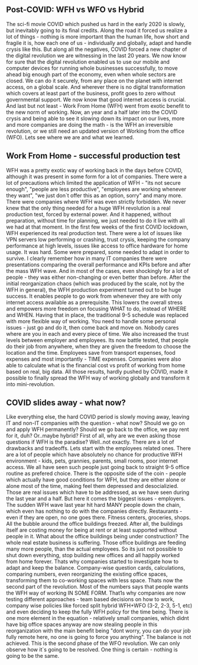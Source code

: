 ## Post-COVID: WFH vs WFO vs Hybrid

The sci-fi movie COVID which pushed us hard in the early 2020 is slowly, but inevitably going to its final credits. Along the road it forced us realize a lot of things - nothing is more important than the human life, how short and fragile it is, how each one of us - individually and globally, adapt and handle crysis like this. But along all the negatives, COVID forced a new chapter of the digital revolution we are witnessing in the last 20 years. We now know for sure that the digital revolution enabled us to use our mobile and computer devices for running whole businesses successfully, to move ahead big enough part of the economy, even when whole sectors are closed. We can do it securely, from any place on the planet with internet access, on a global scale. And wherever there is no digital transformation which covers at least part of the business, profit goes to zero without governmental support. We now know that good internet access is crucial. And last but not least - Work From Home (WFH) went from exotic benefit to the new norm of working. Now, an year and a half later into the COVID crysis and being able to see it slowing down its impact on our lives, more and more companies are doing the math - is the WFH an irreversible revolution, or we still need an updated version of Working from the office (WFO). Lets see where we are and what we learned.

## **Work From Home - successful production test**

WFH was a pretty exotic way of working back in the days before COVID, although it was present in some form for a lot of companies. There were a lot of precautions which limited the application of WFH - "its not secure enough", "people are less productive", "employees are working whenever they want", "we just don`t offer this as an option, sorry" and many more. There were companies where WFH was even strictly forbidden. We never knew that the only thing needed for a huge WFH revolution is a real production test, forced by external power. And it happened, without preparation, without time for planning, we just needed to do it live with all we had at that moment. In the first few weeks of the first COVID lockdown, WFH experienced its real production test. There were a lot of issues like VPN servers low performing or crashing, trust crysis, keeping the company performance at high levels, issues like access to office hardware for home usage. It was hard. Some were prepared, some needed to adapt in order to survive. I clearly remember how in many IT companies there were presentations comparing the overall performance and KPIs before and after the mass WFH wave. And in most of the cases, even shockingly for a lot of people - they was either non-changing or even better than before. After the initial reorganization chaos (which was produced by the scale, not by the WFH in general), the WFH production experiment turned out to be huge success. It enables people to go work from whenever they are with only internet access available as a prerequisite. This lowers the overall stress and empowers more freedom on focusing WHAT to do, instead of WHERE and WHEN. Having that in place, the traditional 9-5 schedule was replaced with more flexible way of working. You need to handle some personal issues - just go and do it, then come back and move on. Nobody cares where are you in each and every piece of time. We also increased the trust levels between employer and employees. Its now battle tested, that people do their job from anywhere, when they are given the freedom to choose the location and the time. Employees save from transport expenses, food expenses and most importantly - TIME expenses. Companies were also able to calculate what is the financial cost vs profit of working from home based on real, big data. All those results, hardly pushed by COVID, made it possible to finally spread the WFH way of working globally and transform it into mini-revolution.

## **COVID slides away - what now?**

Like everything else, the hard COVID period is slowly moving away, leaving IT and non-IT companies with the question - what now? Should we go on and apply WFH permanently? Should we go back to the office, we pay rent for it, duh? Or..maybe hybrid? First of all, why are we even asking those questions if WFH is the paradise? Well..not exactly. There are a lot of drawbacks and tradeoffs. Lets start with the employees related ones. There are a lot of people which have absolutely no chance for productive WFH environment - kids, pets, grannies, parents, small rooms, poor internet access. We all have seen such people just going back to straight 9-5 office routine as prefered choice. There is the opposite side of the coin - people which actually have good conditions for WFH, but they are either alone or alone most of the time, making feel them depressed and desocializied. Those are real issues which have to be addressed, as we have seen during the last year and a half. But here it comes the biggest issues - employers. The sudden WFH wave last year hit hard MANY people down the chain, which even has nothing to do with the companies directly. Restaurants - even if they are open, no one goes there. Fitness centers, groceries, shops. All the bubble around the office buildings freezed. After all, the buildings itself are costing money for being at rent or at least supported without people in it. What about the office buildings being under construction? The whole real estate business is suffering. Those office buildings are feeding many more people, than the actual employees. So its just not possible to shut down everything, stop building new offices and all happily worked from home forever. Thats why companies started to investigate how to adapt and keep the balance. Company-wise question cards, calculations, comparing numbers, even reorganizing the existing office spaces, transforming them to co-working spaces with less space. Thats now the second part of the revolution. Most of the numbers says that people wants the WFH way of working IN SOME FORM. That1s why companies are now testing different approaches - team based decisions on  how to work, company wise policies like forced split hybrid WFH+WFO (3-2, 2-3, 5-1, etc) and even deciding to keep the fully WFH policy for the time being. There is one more element in the equation - relatively small companies, which didnt have big office spaces anyway are now stealing people in this reorganization with the main benefit being "dont worry, you can do your job fully remote here, no one is going to force you anything". The balance is not achieved. This is the second phase of the WFO revolution. We can only observe how it`s going to be resolved. One thing is certain - nothing is going to be the same.